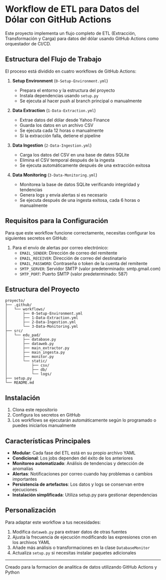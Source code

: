 # Workflow de ETL para Datos del Dólar con GitHub Actions

Este proyecto implementa un flujo completo de ETL (Extracción, Transformación y Carga) para datos del dólar usando GitHub Actions como orquestador de CI/CD.

## Estructura del Flujo de Trabajo

El proceso está dividido en cuatro workflows de GitHub Actions:

1. **Setup Environment** (`0-Setup-Environment.yml`)
   - Prepara el entorno y la estructura del proyecto
   - Instala dependencias usando `setup.py`
   - Se ejecuta al hacer push al branch principal o manualmente

2. **Data Extraction** (`1-Data-Extraction.yml`)
   - Extrae datos del dólar desde Yahoo Finance
   - Guarda los datos en un archivo CSV
   - Se ejecuta cada 12 horas o manualmente
   - Si la extracción falla, detiene el pipeline

3. **Data Ingestion** (`2-Data-Ingestion.yml`)
   - Carga los datos del CSV en una base de datos SQLite
   - Elimina el CSV temporal después de la ingesta
   - Se ejecuta automáticamente después de una extracción exitosa

4. **Data Monitoring** (`3-Data-Monitoring.yml`)
   - Monitorea la base de datos SQLite verificando integridad y tendencias
   - Genera logs y envía alertas si es necesario
   - Se ejecuta después de una ingesta exitosa, cada 6 horas o manualmente

## Requisitos para la Configuración

Para que este workflow funcione correctamente, necesitas configurar los siguientes secretos en GitHub:

1. Para el envío de alertas por correo electrónico:
   - `EMAIL_SENDER`: Dirección de correo del remitente
   - `EMAIL_RECEIVER`: Dirección de correo del destinatario
   - `EMAIL_PASSWORD`: Contraseña o token de la cuenta del remitente
   - `SMTP_SERVER`: Servidor SMTP (valor predeterminado: smtp.gmail.com)
   - `SMTP_PORT`: Puerto SMTP (valor predeterminado: 587)

## Estructura del Proyecto

```
proyecto/
├── .github/
│   └── workflows/
│       ├── 0-Setup-Environment.yml
│       ├── 1-Data-Extraction.yml
│       ├── 2-Data-Ingestion.yml
│       └── 3-Data-Monitoring.yml
├── src/
│   └── edu_pad/
│       ├── database.py
│       ├── dataweb.py
│       ├── main_extractor.py
│       ├── main_ingesta.py
│       ├── monitor.py
│       └── static/
│           ├── csv/
│           ├── db/
│           └── logs/
├── setup.py
└── README.md
```

## Instalación

1. Clona este repositorio
2. Configura los secretos en GitHub
3. Los workflows se ejecutarán automáticamente según lo programado o puedes iniciarlos manualmente

## Características Principales

- **Modular**: Cada fase del ETL está en su propio archivo YAML
- **Condicional**: Los jobs dependen del éxito de los anteriores
- **Monitoreo automatizado**: Análisis de tendencias y detección de anomalías
- **Alertas**: Notificaciones por correo cuando hay problemas o cambios importantes
- **Persistencia de artefactos**: Los datos y logs se conservan entre ejecuciones
- **Instalación simplificada**: Utiliza setup.py para gestionar dependencias

## Personalización

Para adaptar este workflow a tus necesidades:

1. Modifica `dataweb.py` para extraer datos de otras fuentes
2. Ajusta la frecuencia de ejecución modificando las expresiones cron en los archivos YAML
3. Añade más análisis o transformaciones en la clase `DatabaseMonitor`
4. Actualiza `setup.py` si necesitas instalar paquetes adicionales

---

Creado para la formacion de analitica de datos utilizando GitHub Actions y Python